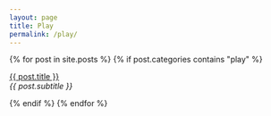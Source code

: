 ```yaml
---
layout: page
title: Play
permalink: /play/
---
```


<div class="posts">
    {% for post in site.posts %}
        {% if post.categories contains "play" %}
                <p><u><a href="{{ site.baseurl }}{{ post.url }}">{{ post.title }}</a></u><br><i>{{ post.subtitle }}</i></p>
        {% endif %}
    {% endfor %}
<div class="posts">    